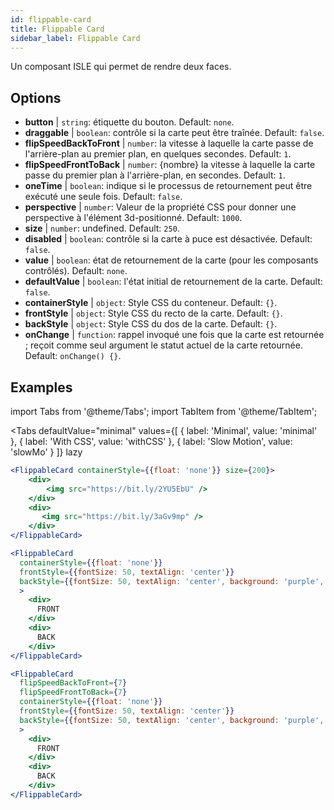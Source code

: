 ```yaml
---
id: flippable-card 
title: Flippable Card
sidebar_label: Flippable Card
---
```


Un composant ISLE qui permet de rendre deux faces.

## Options

* __button__ | `string`: étiquette du bouton. Default: `none`.
* __draggable__ | `boolean`: contrôle si la carte peut être traînée. Default: `false`.
* __flipSpeedBackToFront__ | `number`: la vitesse à laquelle la carte passe de l'arrière-plan au premier plan, en quelques secondes. Default: `1`.
* __flipSpeedFrontToBack__ | `number`: {nombre} la vitesse à laquelle la carte passe du premier plan à l'arrière-plan, en secondes. Default: `1`.
* __oneTime__ | `boolean`: indique si le processus de retournement peut être exécuté une seule fois. Default: `false`.
* __perspective__ | `number`: Valeur de la propriété CSS pour donner une perspective à l'élément 3d-positionné. Default: `1000`.
* __size__ | `number`: undefined. Default: `250`.
* __disabled__ | `boolean`: contrôle si la carte à puce est désactivée. Default: `false`.
* __value__ | `boolean`: état de retournement de la carte (pour les composants contrôlés). Default: `none`.
* __defaultValue__ | `boolean`: l'état initial de retournement de la carte. Default: `false`.
* __containerStyle__ | `object`: Style CSS du conteneur. Default: `{}`.
* __frontStyle__ | `object`: Style CSS du recto de la carte. Default: `{}`.
* __backStyle__ | `object`: Style CSS du dos de la carte. Default: `{}`.
* __onChange__ | `function`: rappel invoqué une fois que la carte est retournée ; reçoit comme seul argument le statut actuel de la carte retournée. Default: `onChange() {}`.


## Examples

import Tabs from '@theme/Tabs';
import TabItem from '@theme/TabItem';

<Tabs
    defaultValue="minimal"
    values={[
        { label: 'Minimal', value: 'minimal' },
        { label: 'With CSS', value: 'withCSS' },
        { label: 'Slow Motion', value: 'slowMo' }
    ]}
    lazy
>

<TabItem value="minimal">

```jsx live
<FlippableCard containerStyle={{float: 'none'}} size={200}>
    <div>
        <img src="https://bit.ly/2YU5EbU" />
    </div>
    <div>
       <img src="https://bit.ly/3aGv9mp" />
    </div>
</FlippableCard>
```

</TabItem>

<TabItem value="withCSS">

```jsx live
<FlippableCard 
  containerStyle={{float: 'none'}} 
  frontStyle={{fontSize: 50, textAlign: 'center'}} 
  backStyle={{fontSize: 50, textAlign: 'center', background: 'purple', color: 'white'}} 
  >
    <div>
      FRONT
    </div>
    <div>
      BACK
    </div>
</FlippableCard>
```

</TabItem>

<TabItem value="slowMo">

```jsx live
<FlippableCard 
  flipSpeedBackToFront={7} 
  flipSpeedFrontToBack={7}   
  containerStyle={{float: 'none'}} 
  frontStyle={{fontSize: 50, textAlign: 'center'}} 
  backStyle={{fontSize: 50, textAlign: 'center', background: 'purple', color: 'white'}} 
  >
    <div>
      FRONT
    </div>
    <div>
      BACK
    </div>
</FlippableCard>
```

</TabItem>

</Tabs>
